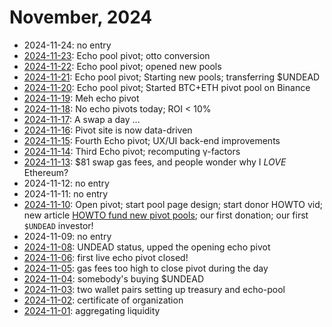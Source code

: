 # November, 2024

* 2024-11-24: no entry
* [2024-11-23](23): Echo pool pivot; otto conversion
* [2024-11-22](22): Echo pool pivot; opened new pools
* [2024-11-21](21): Echo pool pivot; Starting new pools; transferring $UNDEAD
* [2024-11-20](20): Echo pool pivot; Started BTC+ETH pivot pool on Binance
* [2024-11-19](19): Meh echo pivot
* [2024-11-18](18): No echo pivots today; ROI < 10%
* [2024-11-17](17): A swap a day ...
* [2024-11-16](16): Pivot site is now data-driven
* [2024-11-15](15): Fourth Echo pivot; UX/UI back-end improvements
* [2024-11-14](14): Third Echo pivot; recomputing γ-factors
* [2024-11-13](13): $81 swap gas fees, and people wonder why I *LOVE* Ethereum?
* 2024-11-12: no entry
* 2024-11-11: no entry
* [2024-11-10](10): Open pivot; start pool page design; start donor HOWTO vid; new article [HOWTO fund new pivot pools](../../../articles/funding-pools.md); our first donation; our first `$UNDEAD` investor!
* 2024-11-09: no entry
* [2024-11-08](08): UNDEAD status, upped the opening echo pivot
* [2024-11-06](06): first live echo pivot closed!
* [2024-11-05](05): gas fees too high to close pivot during the day
* [2024-11-04](04): somebody's buying $UNDEAD
* [2024-11-03](03): two wallet pairs setting up treasury and echo-pool
* [2024-11-02](02): certificate of organization
* [2024-11-01](01): aggregating liquidity
